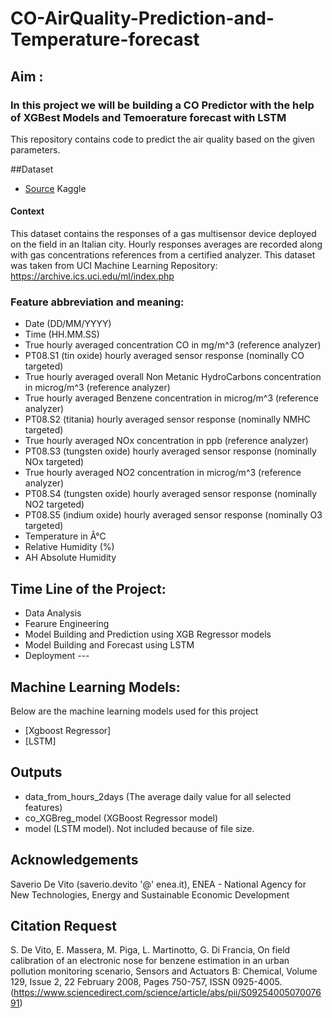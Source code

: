 # CO-AirQuality-Prediction-and-Temperature-forecast
## Aim :
### In this project we will be building a CO Predictor with the help of XGBest Models and Temoerature forecast with LSTM
This repository contains code to predict the air quality based on the given parameters.

##Dataset
- [Source](https://www.kaggle.com/datasets/fedesoriano/air-quality-data-set) Kaggle
#### Context
This dataset contains the responses of a gas multisensor device deployed on the field in an Italian city. Hourly responses averages are recorded along with gas concentrations references from a certified analyzer. This dataset was taken from UCI Machine Learning Repository: https://archive.ics.uci.edu/ml/index.php

### Feature abbreviation and meaning:
- Date (DD/MM/YYYY)
- Time (HH.MM.SS)
- True hourly averaged concentration CO in mg/m^3 (reference analyzer)
- PT08.S1 (tin oxide) hourly averaged sensor response (nominally CO targeted)
- True hourly averaged overall Non Metanic HydroCarbons concentration in microg/m^3 (reference analyzer)
- True hourly averaged Benzene concentration in microg/m^3 (reference analyzer)
- PT08.S2 (titania) hourly averaged sensor response (nominally NMHC targeted)
- True hourly averaged NOx concentration in ppb (reference analyzer)
- PT08.S3 (tungsten oxide) hourly averaged sensor response (nominally NOx targeted)
- True hourly averaged NO2 concentration in microg/m^3 (reference analyzer)
- PT08.S4 (tungsten oxide) hourly averaged sensor response (nominally NO2 targeted)
- PT08.S5 (indium oxide) hourly averaged sensor response (nominally O3 targeted)
- Temperature in Â°C
- Relative Humidity (%)
- AH Absolute Humidity

## Time Line of the Project:
- Data Analysis
- Fearure Engineering
- Model Building and Prediction using XGB Regressor  models
- Model Building and Forecast using LSTM
- Deployment ---

## Machine Learning Models:
Below are the machine learning models used for this project
- [Xgboost Regressor]
- [LSTM]

## Outputs
- data_from_hours_2days (The average daily value for all selected features)
- co_XGBreg_model (XGBoost Regressor model)
- model (LSTM model). Not included because of file size.

## Acknowledgements
Saverio De Vito (saverio.devito '@' enea.it), ENEA - National Agency for New Technologies, Energy and Sustainable Economic Development

## Citation Request
S. De Vito, E. Massera, M. Piga, L. Martinotto, G. Di Francia, On field calibration of an electronic nose for benzene estimation in an urban pollution monitoring scenario, Sensors and Actuators B: Chemical, Volume 129, Issue 2, 22 February 2008, Pages 750-757, ISSN 0925-4005. (https://www.sciencedirect.com/science/article/abs/pii/S0925400507007691)
